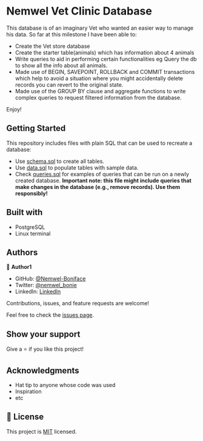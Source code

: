 # Nemwel Vet Clinic Database

This database is of an imaginary Vet who wanted an easier way to manage his data. So far at this milestone I have been able to:
- Create the Vet store database
- Create the starter table(animals) which has information about 4 animals
- Write queries to aid in performing certain functionalities eg Query the db to show all the info about all animals.
- Made use of BEGIN, SAVEPOINT, ROLLBACK and COMMIT transactions which help to avoid a situation where you might accidentally delete records you can revert to the original state.
- Made use of the GROUP BY clause and aggregate functions to write complex queries to request filtered information from the database.


Enjoy!


## Getting Started

This repository includes files with plain SQL that can be used to recreate a database:

- Use [schema.sql](./schema.sql) to create all tables.
- Use [data.sql](./data.sql) to populate tables with sample data.
- Check [queries.sql](./queries.sql) for examples of queries that can be run on a newly created database. **Important note: this file might include queries that make changes in the database (e.g., remove records). Use them responsibly!**

## Built with

- PostgreSQL
- Linux terminal


## Authors

👤 **Author1**

- GitHub: [@Nemwel-Boniface ](https://github.com/Nemwel-Boniface)
- Twitter: [@nemwel_bonie](https://twitter.com/nemwel_bonie)
- LinkedIn: [LinkedIn](https://www.linkedin.com/in/nemwel-nyandoro-aa1b2620b/)

Contributions, issues, and feature requests are welcome!

Feel free to check the [issues page](https://github.com/Nemwel-Boniface/Nemwel-VetClinic-db/issues).

## Show your support

Give a ⭐️ if you like this project!

## Acknowledgments

- Hat tip to anyone whose code was used
- Inspiration
- etc

## 📝 License

This project is [MIT](./MIT.md) licensed.
